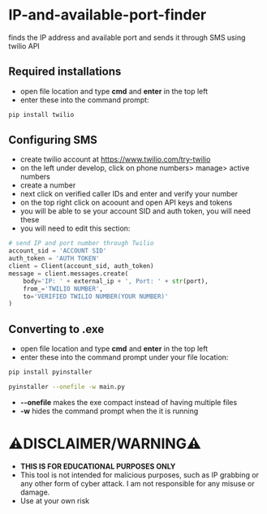 # IP-and-available-port-finder
finds the IP address and available port and sends it through SMS using twilio API

## Required installations
- open file location and type **cmd** and **enter** in the top left
- enter these into the command prompt: 
```bash
pip install twilio
```
## Configuring SMS
- create twilio account at https://www.twilio.com/try-twilio
- on the left under develop, click on phone numbers> manage> active numbers
- create a number
- next click on verified caller IDs and enter and verify your number
- on the top right click on acoount and open API keys and tokens
- you will be able to se your account SID and auth token, you will need these
- you will need to edit this section:
```python
# send IP and port number through Twilio
account_sid = 'ACCOUNT SID'
auth_token = 'AUTH TOKEN'
client = Client(account_sid, auth_token)
message = client.messages.create(
    body='IP: ' + external_ip + ', Port: ' + str(port),
    from_='TWILIO NUMBER',
    to='VERIFIED TWILIO NUMBER(YOUR NUMBER)'
)
```
## Converting to .exe
- open file location and type **cmd** and **enter** in the top left
- enter these into the command prompt under your file location: 
```bash
pip install pyinstaller
```
```bash
pyinstaller --onefile -w main.py
```
- **--onefile** makes the exe compact instead of having multiple files
- **-w** hides the command prompt when the it is running
# ⚠️DISCLAIMER/WARNING⚠️
- **THIS IS FOR EDUCATIONAL PURPOSES ONLY**
- This tool is not intended for malicious purposes, such as IP grabbing or any other form of cyber attack. I am not responsible for any misuse or damage.
- Use at your own risk

